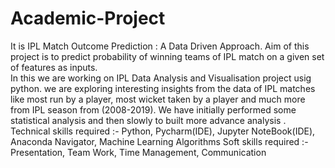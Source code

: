 # Academic-Project
It is IPL Match Outcome Prediction : A Data Driven Approach. 
Aim of this project is to predict probability of winning teams of IPL match on a given set of features as inputs.  
In this we are working on IPL Data Analysis and Visualisation project usig python. we are exploring interesting insights from the data of IPL matches like most run by a player, most wicket taken by a player and much more from IPL season from (2008-2019).
We have initially performed some statistical analysis and then slowly to built more advance analysis .
Technical skills required :- Python, Pycharm(IDE), Jupyter NoteBook(IDE), Anaconda Navigator, Machine Learning Algorithms
Soft skills required :- Presentation, Team Work, Time Management, Communication
